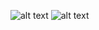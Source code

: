 ![alt text](https://github.com/Axlope/bootstrap-medium-clone/blob/master/img/medium-clone1.png)
![alt text](https://github.com/Axlope/bootstrap-medium-clone/blob/master/img/medium-clone2.png)
